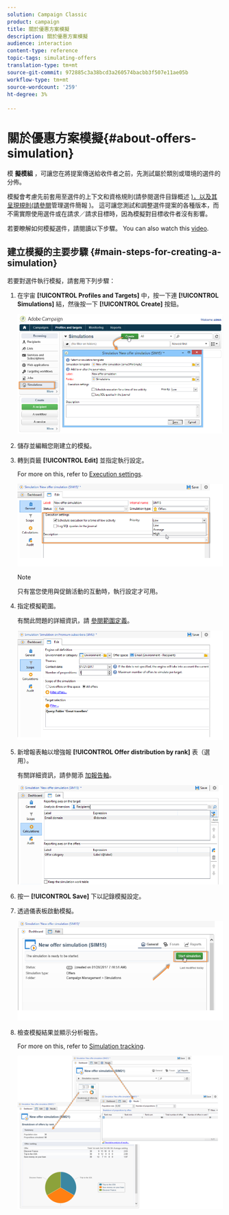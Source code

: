 ```yaml
---
solution: Campaign Classic
product: campaign
title: 關於優惠方案模擬
description: 關於優惠方案模擬
audience: interaction
content-type: reference
topic-tags: simulating-offers
translation-type: tm+mt
source-git-commit: 972885c3a38bcd3a260574bacbb3f507e11ae05b
workflow-type: tm+mt
source-wordcount: '259'
ht-degree: 3%

---
```



# 關於優惠方案模擬{#about-offers-simulation}

模 **擬模組** ，可讓您在將提案傳送給收件者之前，先測試屬於類別或環境的選件的分佈。

模擬會考慮先前套用至選件的上下文和資格規則(請參閱選件目錄概述 [)，以及其呈現規則(請參閱](../../interaction/using/offer-catalog-overview.md)管理選件簡報 [](../../interaction/using/managing-offer-presentation.md))。 這可讓您測試和調整選件提案的各種版本，而不需實際使用選件或在請求／請求目標時，因為模擬對目標收件者沒有影響。

若要瞭解如何模擬選件，請閱讀以下步驟。 You can also watch this [video](https://helpx.adobe.com/campaign/classic/how-to/simulate-offer-in-acv6.html?playlist=/ccx/v1/collection/product/campaign/classic/segment/digital-marketers/explevel/intermediate/applaunch/introduction/collection.ccx.js&amp;ref=helpx.adobe.com).

## 建立模擬的主要步驟 {#main-steps-for-creating-a-simulation}

若要對選件執行模擬，請套用下列步驟：

1. 在宇宙 **[!UICONTROL Profiles and Targets]** 中，按一下連 **[!UICONTROL Simulations]** 結，然後按一下 **[!UICONTROL Create]** 按鈕。

   ![](assets/offer_simulation_001.png)

1. 儲存並編輯您剛建立的模擬。
1. 轉到頁籤 **[!UICONTROL Edit]** 並指定執行設定。

   For more on this, refer to [Execution settings](../../interaction/using/execution-settings.md).

   ![](assets/offer_simulation_003.png)

   >[!NOTE]
   >
   >只有當您使用與促銷活動的互動時，執行設定才可用。

1. 指定模擬範圍。

   有關此問題的詳細資訊，請 [參閱範圍定義](../../interaction/using/simulation-scope.md#definition-of-the-scope)。

   ![](assets/offer_simulation_004.png)

1. 新增報表軸以增強報 **[!UICONTROL Offer distribution by rank]** 表（選用）。

   有關詳細資訊，請參閱添 [加報告軸](../../interaction/using/simulation-scope.md#adding-reporting-axes)。

   ![](assets/offer_simulation_005.png)

1. 按一 **[!UICONTROL Save]** 下以記錄模擬設定。
1. 透過儀表板啟動模擬。

   ![](assets/offer_simulation_006.png)

1. 檢查模擬結果並顯示分析報告。

   For more on this, refer to [Simulation tracking](../../interaction/using/simulation-tracking.md).

   ![](assets/offer_simulation_007.png)
